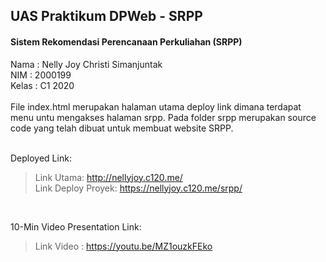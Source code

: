 ## UAS Praktikum DPWeb - SRPP

#### Sistem Rekomendasi Perencanaan Perkuliahan (SRPP)
Nama : Nelly Joy Christi Simanjuntak <br>
NIM : 2000199 <br>
Kelas : C1 2020 <br><br>
File index.html merupakan halaman utama deploy link dimana terdapat menu untu mengakses halaman srpp. Pada folder srpp merupakan source code yang telah dibuat untuk membuat website SRPP.
<br><br>

Deployed Link:
> Link Utama: http://nellyjoy.c120.me/ <br>
> Link Deploy Proyek: https://nellyjoy.c120.me/srpp/
<br>

10-Min Video Presentation Link:<br>
> Link Video : https://youtu.be/MZ1ouzkFEko
